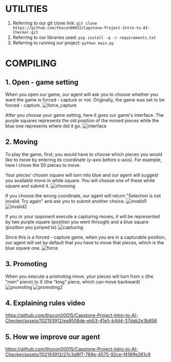 # UTILITIES
1. Referring to our git clone link: `git clone https://github.com/thocon00015/Capstone-Project-Intro-to-AI-Checker.git`
2. Referring to our libraries used: `pip install -q -r requirements.txt`
3. Referring to running our project: `python main.py`

# COMPILING

## 1. Open - game setting 

When you open our game, our agent will ask you to choose whether you want the game is forced - capture or not. Originally, the game was set to be forced - capture.
![force_capture](https://github.com/thocon00015/Capstone-Project-Intro-to-AI-Checker/assets/102193912/1e6d8d15-485d-401c-9eb8-e20cb8690511)


After you choose your game setting, here it goes our game's interface. The purple squares represents the old position of the moved pieces while the blue one represents where did it go.
![interface](https://github.com/thocon00015/Capstone-Project-Intro-to-AI-Checker/assets/102193912/03ed9794-6057-44b5-bccd-ee9e4ed4ef82)

## 2. Moving

To play the game, first, you would have to choose which pieces you would like to move by entering its coordinate (y-axis before x-axis). For example, here I chose the 50 pieces to move.

Your pieces' chosen square will turn into blue and our agent will suggest you available move in white square. You will choose one of these white square and submit it. 
![choosing](https://github.com/thocon00015/Capstone-Project-Intro-to-AI-Checker/assets/102193912/f8e3b6ac-a60d-4142-b808-75fc0514f5d7)

If you choose the wrong coordinate, our agent will return "Selection is not invalid. Try again" and ask you to submit another choice.
![invalid1](https://github.com/thocon00015/Capstone-Project-Intro-to-AI-Checker/assets/102193912/f743ee84-5558-4196-8e98-b98735612438)
![invalid2](https://github.com/thocon00015/Capstone-Project-Intro-to-AI-Checker/assets/102193912/e0fce3ed-2e31-4967-870d-14d983b2631e)

If you or your opponent execute a capturing moves, it will be represented by two purple square (position you went through) and a blue square (position you jumped to)
![capturing](https://github.com/thocon00015/Capstone-Project-Intro-to-AI-Checker/assets/102193912/db655057-ab53-417f-b305-825689fee401)

Since this is a forced - capture game, when you are in a capturable position, our agent will set by default that you have to move that pieces, which is the blue square one.
![force](https://github.com/thocon00015/Capstone-Project-Intro-to-AI-Checker/assets/102193912/af4296e7-59a9-440f-a5f0-27f8af951127)

## 3. Promoting
When you execute a promoting move, your pieces will turn from x (the "men" piece) to X (the "king" piece, which can move backward)
![promoting](https://github.com/thocon00015/Capstone-Project-Intro-to-AI-Checker/assets/102193912/9a8208cb-6703-4547-92a6-d70e8150b540)
![promoting2](https://github.com/thocon00015/Capstone-Project-Intro-to-AI-Checker/assets/102193912/163c8825-51f1-470c-965d-f4970cfa14ea)


## 4. Explaining rules video
https://github.com/thocon00015/Capstone-Project-Intro-to-AI-Checker/assets/102193912/ea9508de-eb53-41e5-b4d4-37dab2e3b858

## 5. How we improve our agent
https://github.com/thocon00015/Capstone-Project-Intro-to-AI-Checker/assets/102193912/27c3d8f7-789e-4575-92ce-f418ffe261c9


